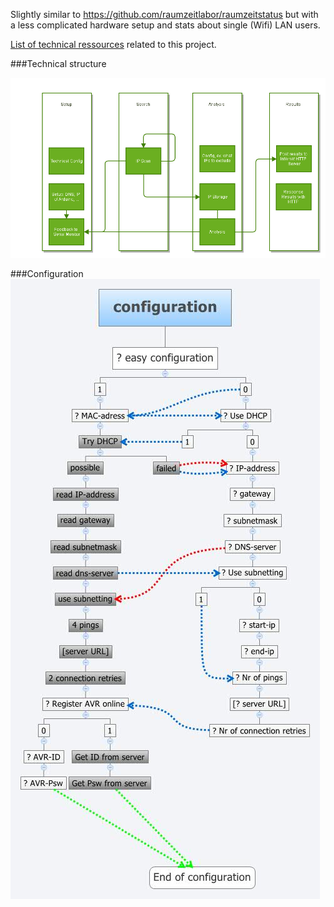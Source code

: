 Slightly similar to  https://github.com/raumzeitlabor/raumzeitstatus but with a less complicated hardware setup and stats about single (Wifi) LAN users.

[List of technical ressources](resources.md) related to this project.

###Technical structure

![technical structure](https://raw.githubusercontent.com/powtac/Autarc_LAN_User_Stats/master/autarc_lan_user_stats.png)

###Configuration
![config](https://raw.githubusercontent.com/powtac/Autarc_LAN_User_Stats/master/configuration.jpg)
